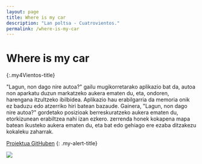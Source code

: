 ```yaml
---
layout: page
title: Where is my car
description: "Lan poltsa - Cuatrovientos."
permalink: /where-is-my-car
---
```


# Where is my car
{:.my4Vientos-title}

"Lagun, non dago nire autoa?" gailu mugikorretarako aplikazio bat da,
autoa non aparkatu duzun markatzeko aukera ematen du, eta, ondoren,
harengana itzultzeko ibilbidea.
Aplikazio hau erabilgarria da memoria onik ez baduzu edo atzerriko hiri batean bazaude.
Gainera, "Lagun, non dago nire autoa?" gordetako posizioak berreskuratzeko aukera ematen du, etorkizunean erabiltzea nahi izan ezkero.
zerrenda honek kokapena mapa batean ikusteko aukera ematen du, eta bat edo gehiago ere ezaba ditzakezu
kokaleku zaharrak.

[Proiektua GitHuben](https://github.com/anderfrago/where-is-my-car)
{: .my-alert-title}

<div class="container">
    <div class="row">
        <div class="col-4 mx-auto">
            <img src="{{ 'assets/images/where-is-my-car-removebg.png' }}" >
        </div>
    </div>
</div>


